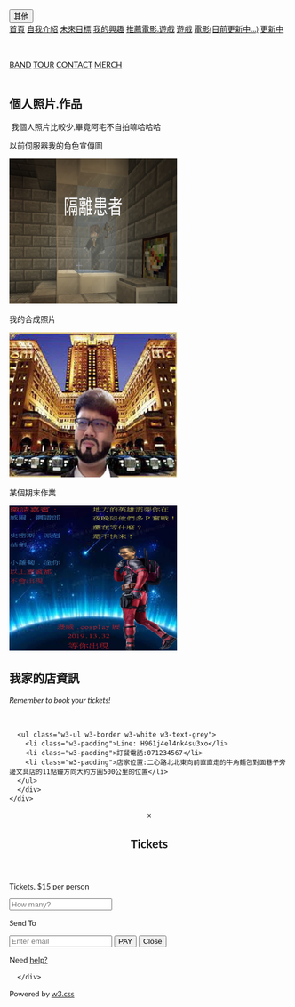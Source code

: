 <!DOCTYPE html>
<html lang="en">
<title>W3.CSS Template</title>
<meta charset="UTF-8">
<meta name="viewport" content="width=device-width, initial-scale=1">
<link rel="stylesheet" href="https://www.w3schools.com/w3css/4/w3.css">
<link rel="stylesheet" href="https://fonts.googleapis.com/css?family=Lato">
<link rel="stylesheet" href="https://cdnjs.cloudflare.com/ajax/libs/font-awesome/4.7.0/css/font-awesome.min.css">
<style>
body {font-family: "Lato", sans-serif}
.mySlides {display: none}
</style>
<body>

<!-- Navbar -->
<div class="w3-top">
  <div class="w3-bar w3-black w3-card">
    <a class="w3-bar-item w3-button w3-padding-large w3-hide-medium w3-hide-large w3-right" href="javascript:void(0)" onclick="myFunction()" title="Toggle Navigation Menu"><i class="fa fa-bars"></i></a>

</div>
</div>
    <div class="w3-dropdown-hover w3-hide-small">
      <button class="w3-padding-large w3-button" title="More">其他 <i class="fa fa-caret-down"></i></button>     
      <div class="w3-dropdown-content w3-bar-block w3-card-4">
        <a href="1121.html" class="w3-bar-item w3-button">首頁</a>
        <a href="自我介紹 .html" class="w3-bar-item w3-button">自我介紹</a>
        <a href="未來目標 .html" class="w3-bar-item w3-button">未來目標</a>
        <a href="我的興趣.html" class="w3-bar-item w3-button">我的興趣</a>
        <a href="推薦電影.遊戲.html" class="w3-bar-item w3-button">推薦電影.遊戲</a>
        <a href="推薦遊戲.html" class="w3-bar-item w3-button">遊戲</a>
        <a href="推薦電影.html" class="w3-bar-item w3-button">電影(目前更新中...)</a>
        <a href="更新中.html" class="w3-bar-item w3-button">更新中</a>
    <a href="javascript:void(0)" class="w3-padding-large w3-hover-red w3-hide-small w3-right"><i class="fa fa-search"></i></a>
  </div>
</div>

<!-- Navbar on small screens (remove the onclick attribute if you want the navbar to always show on top of the content when clicking on the links) -->
<div id="navDemo" class="w3-bar-block w3-black w3-hide w3-hide-large w3-hide-medium w3-top" style="margin-top:46px">
  <a href="#band" class="w3-bar-item w3-button w3-padding-large" onclick="myFunction()">BAND</a>
  <a href="#tour" class="w3-bar-item w3-button w3-padding-large" onclick="myFunction()">TOUR</a>
  <a href="#contact" class="w3-bar-item w3-button w3-padding-large" onclick="myFunction()">CONTACT</a>
  <a href="#" class="w3-bar-item w3-button w3-padding-large" onclick="myFunction()">MERCH</a>
</div>

<!-- Page content -->
<div class="w3-content" style="max-width:2000px;margin-top:46px">

  <!-- Automatic Slideshow Images -->
  <div class="mySlides w3-display-container w3-center">
    <div class="w3-display-bottommiddle w3-container w3-text-white w3-padding-32 w3-hide-small">
      <h3>Los Angeles</h3>
      <p><b>We had the best time playing at Venice Beach!</b></p>   
    </div>
  </div>
  <div class="mySlides w3-display-container w3-center">
    <div class="w3-display-bottommiddle w3-container w3-text-white w3-padding-32 w3-hide-small">
      <h3>New York</h3>
      <p><b>The atmosphere in New York is lorem ipsum.</b></p>    
    </div>
  </div>
  <div class="mySlides w3-display-container w3-center">
    <div class="w3-display-bottommiddle w3-container w3-text-white w3-padding-32 w3-hide-small">
      <h3>Chicago</h3>
      <p><b>Thank you, Chicago - A night we won't forget.</b></p>    
    </div>
  </div>

  <!-- The Band Section -->
  <div class="w3-container w3-content w3-center w3-padding-64" style="max-width:800px" id="band">
    <h2 class="w3-wide">個人照片.作品&nbsp;</h2>
<p>&nbsp;我個人照片比較少,畢竟阿宅不自拍嘛哈哈哈</p>
	  <div class="w3-black">
    <div class="w3-container w3-content w3-topbar" style="max-width:400px">
	  </div>
	  </div>
    <div class="w3-row w3-padding-32">
      <div class="w3-third">
        <p>以前伺服器我的角色宣傳圖</p>
        <img src="IMG_1045.JPG" alt="Random Name" width="295" height="261" class="w3-round w3-margin-bottom" style="width:60%">
      </div>
      <div class="w3-third">
        <p>我的合成照片&nbsp;</p>
        <img src="S__6299662.jpg" alt="Random Name" width="295" height="261" class="w3-round w3-margin-bottom" style="width:60%">
      </div>
      <div class="w3-third">
        <p>某個期末作業</p>
        <img src="S__6299661.jpg" alt="Random Name" width="295" height="261" class="w3-round" style="width:60%">
      </div>
    </div>
  </div>
  <!-- The Tour Section -->
  <div class="w3-black" id="tour">
    <div class="w3-container w3-content w3-padding-64" style="max-width:800px">
      <h2 class="w3-wide w3-center">我家的店資訊</h2>
      <p class="w3-opacity w3-center"><i>Remember to book your tickets!</i></p><br>

      <ul class="w3-ul w3-border w3-white w3-text-grey">
        <li class="w3-padding">Line: H961j4el4nk4su3xo</li>
        <li class="w3-padding">訂餐電話:071234567</li>
        <li class="w3-padding">店家位置:二心路北北東向前直直走的牛角麵包對面巷子旁邊文具店的11點鐘方向大約方圓500公里的位置</li>
      </ul>
	  </div>
	</div>
		
  <!-- Ticket Modal -->
  <div id="ticketModal" class="w3-modal">
    <div class="w3-modal-content w3-animate-top w3-card-4">
      <header class="w3-container w3-teal w3-center w3-padding-32"> 
        <span onclick="document.getElementById('ticketModal').style.display='none'" 
       class="w3-button w3-teal w3-xlarge w3-display-topright">×</span>
        <h2 class="w3-wide"><i class="fa fa-suitcase w3-margin-right"></i>Tickets</h2>
      </header>
      <div class="w3-container">
        <p><label><i class="fa fa-shopping-cart"></i> Tickets, $15 per person</label></p>
        <input class="w3-input w3-border" type="text" placeholder="How many?">
        <p><label><i class="fa fa-user"></i> Send To</label></p>
        <input class="w3-input w3-border" type="text" placeholder="Enter email">
        <button class="w3-button w3-block w3-teal w3-padding-16 w3-section w3-right">PAY <i class="fa fa-check"></i></button>
        <button class="w3-button w3-red w3-section" onclick="document.getElementById('ticketModal').style.display='none'">Close <i class="fa fa-remove"></i></button>
        <p class="w3-right">Need <a href="#" class="w3-text-blue">help?</a></p>
      </div>
    </div>
  </div>

  <!-- The Contact Section -->

      </div>


  
<!-- End Page Content -->


<!-- Image of location/map -->
<!-- Footer -->
<footer class="w3-container w3-padding-64 w3-center w3-opacity w3-light-grey w3-xlarge">
  <i class="fa fa-facebook-official w3-hover-opacity"></i>
  <i class="fa fa-instagram w3-hover-opacity"></i>
  <i class="fa fa-snapchat w3-hover-opacity"></i>
  <i class="fa fa-pinterest-p w3-hover-opacity"></i>
  <i class="fa fa-twitter w3-hover-opacity"></i>
  <i class="fa fa-linkedin w3-hover-opacity"></i>
  <p class="w3-medium">Powered by <a href="https://www.w3schools.com/w3css/default.asp" target="_blank">w3.css</a></p>
</footer>


